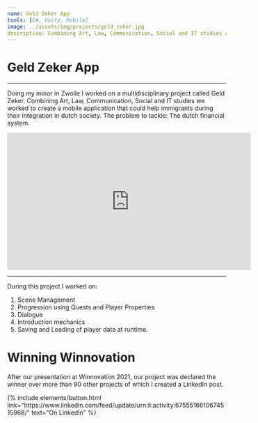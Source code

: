 ```yaml
---
name: Geld Zeker App
tools: [C#, Unity, Mobile]
image: ../assets/img/projects/geld_zeker.jpg
description: Combining Art, Law, Communication, Social and IT studies we worked to create a mobile application that could help immagrants during their integration in dutch society.
---
```


# Geld Zeker App

---

Doing my minor in Zwolle I worked on a multidisciplinary project called Geld Zeker. Combining Art, Law, Communication, Social and IT studies we worked to create a mobile application that could help immigrants during their integration in dutch society. The problem to tackle: The dutch financial system.

<iframe width="560" height="315" 
		src="https://www.youtube.com/embed/HOsw3gG4epI" 
		frameborder="0" allow="accelerometer; autoplay; clipboard-write; encrypted-media; gyroscope; picture-in-picture" 
		allowfullscreen>
</iframe>

---

During this project I worked on:
1. Scene Management
2. Progression using Quests and Player Properties
3. Dialogue
4. Introduction mechanics 
5. Saving and Loading of player data at runtime.

# Winning Winnovation

After our presentation at Winnovation 2021, our project was declared the winner over more than 90 other projects of which I created a LinkedIn post.

<p class="text-center">
{% include elements/button.html link="https://www.linkedin.com/feed/update/urn:li:activity:6755516610674515968/" text="On LinkedIn" %}
</p>